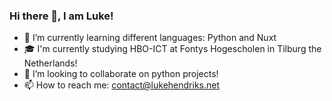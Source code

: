 ### Hi there 👋, I am Luke!
- 🌱 I’m currently learning different languages: Python and Nuxt
- 🎓 I'm currently studying HBO-ICT at Fontys Hogescholen in Tilburg the Netherlands!
- 👯 I’m looking to collaborate on python projects!
- 📫 How to reach me: contact@lukehendriks.net
